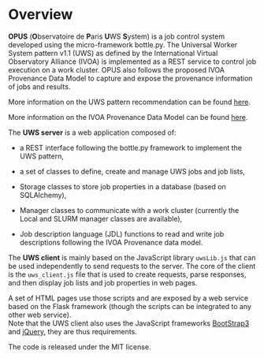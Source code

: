 
Overview
========
**OPUS** (**O**bservatoire de **P**aris **U**WS **S**ystem) is a job control 
system developed using the micro-framework bottle.py. The Universal Worker System 
pattern v1.1 (UWS) as defined by the International Virtual Observatory Alliance 
(IVOA) is implemented as a REST service to control job execution on a work cluster.
OPUS also follows the proposed IVOA Provenance Data Model to capture and expose 
the provenance information of jobs and results.

More information on the UWS pattern recommendation can be found 
[here](http://www.ivoa.net/documents/UWS/20101010/).

More information on the IVOA Provenance Data Model can be found 
[here](http://www.ivoa.net/documents/ProvenanceDM/20181015/).

The **UWS server** is a web application composed of:

* a REST interface following the bottle.py framework to implement the UWS pattern,

* a set of classes to define, create and manage UWS jobs and job lists,

* Storage classes to store job properties in a database (based on SQLAlchemy),

* Manager classes to communicate with a work cluster (currently the
  Local and SLURM manager classes are available),

* Job description language (JDL) functions to read and write job descriptions
  following the IVOA Provenance data model.

The **UWS client** is mainly based on the JavaScript library `uwsLib.js` that can be
used independently to send requests to the server. The core of the client is the
`uws_client.js` file that is used to create requests, parse responses, and then
display job lists and job properties in web pages. 

A set of HTML pages use those scripts and are exposed by a web service based on the 
Flask framework (though the scripts can be integrated to any other web service).  
Note that the UWS client also uses the JavaScript frameworks [BootStrap3](http://getbootstrap.com/) 
and [jQuery](https://jquery.com/), they are thus requirements.

The code is released under the MIT license.

